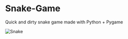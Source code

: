 # Snake-Game
Quick and dirty snake game made with Python + Pygame

![Snake](https://i.imgur.com/XtJq3V1.gif)

